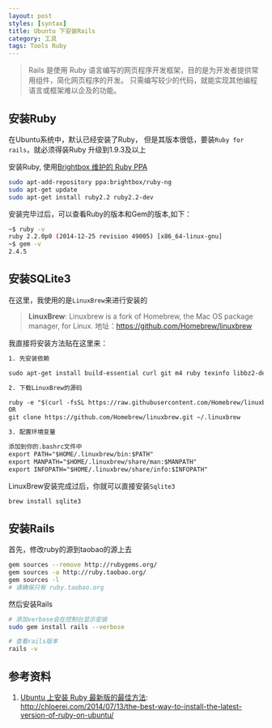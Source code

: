```yaml
---
layout: post
styles: [syntax]
title: Ubuntu 下安装Rails
category: 工具
tags: Tools Ruby
---
```


> Rails 是使用 Ruby 语言编写的网页程序开发框架，目的是为开发者提供常用组件，简化网页程序的开发。
> 只需编写较少的代码，就能实现其他编程语言或框架难以企及的功能。

## 安装Ruby

在Ubuntu系统中，默认已经安装了Ruby， 但是其版本很低，要装`Ruby for rails`，就必须得装Ruby
升级到1.9.3及以上

安装Ruby, 使用[Brightbox 维护的 Ruby PPA](https://www.brightbox.com/docs/ruby/ubuntu/)

```bash
sudo apt-add-repository ppa:brightbox/ruby-ng
sudo apt-get update
sudo apt-get install ruby2.2 ruby2.2-dev
```

安装完毕过后，可以查看Ruby的版本和Gem的版本,如下：

```bash
~$ ruby -v
ruby 2.2.0p0 (2014-12-25 revision 49005) [x86_64-linux-gnu]
~$ gem -v
2.4.5
```
## 安装SQLite3

在这里，我使用的是`LinuxBrew`来进行安装的

> **LinuxBrew**: Linuxbrew is a fork of Homebrew, the Mac OS package manager, for Linux.
> 地址：https://github.com/Homebrew/linuxbrew

我直接将安装方法贴在这里来：

```html
1. 先安装依赖

sudo apt-get install build-essential curl git m4 ruby texinfo libbz2-dev libcurl4-openssl-dev libexpat-dev libncurses-dev zlib1g-dev

2. 下载LinuxBrew的源码

ruby -e "$(curl -fsSL https://raw.githubusercontent.com/Homebrew/linuxbrew/go/install)"
OR
git clone https://github.com/Homebrew/linuxbrew.git ~/.linuxbrew

3. 配置环境变量

添加到你的.bashrc文件中
export PATH="$HOME/.linuxbrew/bin:$PATH"
export MANPATH="$HOME/.linuxbrew/share/man:$MANPATH"
export INFOPATH="$HOME/.linuxbrew/share/info:$INFOPATH"
```

LinuxBrew安装完成过后，你就可以直接安装`Sqlite3`

```bash
brew install sqlite3
```

## 安装Rails

首先，修改ruby的源到taobao的源上去

```bash
gem sources --remove http://rubygems.org/
gem sources -a http://ruby.taobao.org/
gem sources -l
# 请确保只有 ruby.taobao.org
```

然后安装Rails

```bash
# 添加verbose会在控制台显示安装
sudo gem install rails --verbose

# 查看rails版本
rails -v
```

## 参考资料

1. [Ubuntu 上安装 Ruby 最新版的最佳方法](http://chloerei.com/2014/07/13/the-best-way-to-install-the-latest-version-of-ruby-on-ubuntu/): http://chloerei.com/2014/07/13/the-best-way-to-install-the-latest-version-of-ruby-on-ubuntu/
